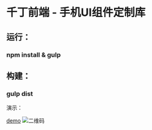 # 千丁前端 - 手机UI组件定制库

## 运行：
### npm install & gulp

## 构建：
### gulp dist


演示：

[demo](http://whosesmile.github.io/ui/)
![二维码](http://7xjyap.com2.z0.glb.qiniucdn.com/image-c306e375-03ed-45ed-8fff-d7126a81ad7f.jpg)
